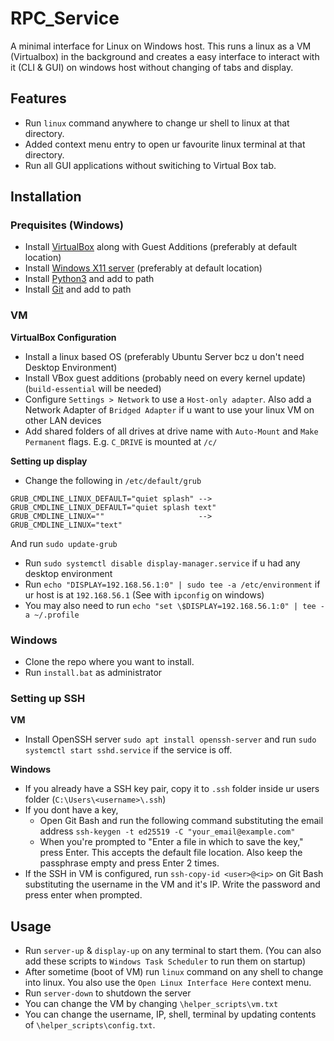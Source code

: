 # RPC_Service
A minimal interface for Linux on Windows host. This runs a linux as a VM (Virtualbox) in the background and creates a easy interface to interact with it (CLI & GUI) on windows host without changing of tabs and display.


## Features
- Run `linux` command anywhere to change ur shell to linux at that directory.
- Added context menu entry to open ur favourite linux terminal at that directory.
- Run all GUI applications without switiching to Virtual Box tab.

## Installation

### Prequisites (Windows)
- Install [VirtualBox](https://www.virtualbox.org/wiki/Downloads/) along with Guest Additions (preferably at default location)
- Install [Windows X11 server](https://sourceforge.net/projects/vcxsrv/) (preferably at default location)
- Install [Python3](https://www.python.org/downloads/) and add to path
- Install [Git](https://git-scm.com/downloads/) and add to path

### VM

**VirtualBox Configuration**
- Install a linux based OS (preferably Ubuntu Server bcz u don't need Desktop Environment)
- Install VBox guest additions (probably need on every kernel update) (`build-essential` will be needed)
- Configure `Settings > Network` to use a `Host-only adapter`. Also add a Network Adapter of `Bridged Adapter` if u want to use your linux VM on other LAN devices
- Add shared folders of all drives at drive name with `Auto-Mount` and `Make Permanent` flags. E.g. `C_DRIVE` is mounted at `/c/`

**Setting up display**
- Change the following in `/etc/default/grub`
```
GRUB_CMDLINE_LINUX_DEFAULT="quiet splash" -->  GRUB_CMDLINE_LINUX_DEFAULT="quiet splash text"
GRUB_CMDLINE_LINUX=""                     -->  GRUB_CMDLINE_LINUX="text"
```
And run `sudo update-grub`
- Run `sudo systemctl disable display-manager.service` if u had any desktop environment
- Run `echo "DISPLAY=192.168.56.1:0" | sudo tee -a /etc/environment` if ur host is at `192.168.56.1` (See with `ipconfig` on windows)
- You may also need to run `echo "set \$DISPLAY=192.168.56.1:0" | tee -a ~/.profile`

### Windows
- Clone the repo where you want to install.
- Run `install.bat` as administrator

### Setting up SSH
**VM**
- Install OpenSSH server `sudo apt install openssh-server` and run `sudo systemctl start sshd.service` if the service is off.

**Windows**
- If you already have a SSH key pair, copy it to `.ssh` folder inside ur users folder (`C:\Users\<username>\.ssh`)
- If you dont have a key,
    - Open Git Bash and run the following command substituting the email address `ssh-keygen -t ed25519 -C "your_email@example.com"`
    - When you're prompted to "Enter a file in which to save the key," press Enter. This accepts the default file location. Also keep the passphrase empty and press Enter 2 times.
- If the SSH in VM is configured, run `ssh-copy-id <user>@<ip>` on Git Bash substituting the username in the VM and it's IP. Write the password and press enter when prompted.

## Usage
- Run `server-up` & `display-up` on any terminal to start them. (You can also add these scripts to `Windows Task Scheduler` to run them on startup)
- After sometime (boot of VM) run `linux` command on any shell to change into linux. You also use the `Open Linux Interface Here` context menu.
- Run `server-down` to shutdown the server
- You can change the VM by changing `\helper_scripts\vm.txt`
- You can change the username, IP, shell, terminal by updating contents of `\helper_scripts\config.txt`.